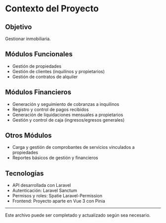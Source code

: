 # Contexto del Proyecto

## Objetivo
Gestionar inmobiliaria.

## Módulos Funcionales
- Gestión de propiedades
- Gestión de clientes (inquilinos y propietarios)
- Gestión de contratos de alquiler

## Módulos Financieros
- Generación y seguimiento de cobranzas a inquilinos
- Registro y control de pagos recibidos
- Generación de liquidaciones mensuales a propietarios
- Gestión y control de caja (ingresos/egresos generales)

## Otros Módulos
- Carga y gestión de comprobantes de servicios vinculados a propiedades
- Reportes básicos de gestión y financieros

## Tecnologías
- API desarrollada con Laravel
- Autenticación: Laravel Sanctum
- Permisos y roles: Spatie Laravel-Permission
- Frontend: Proyecto aparte en Vue 3 con Pinia

---
Este archivo puede ser completado y actualizado según sea necesario.

